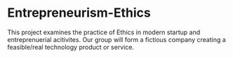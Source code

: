 # Entrepreneurism-Ethics
This project examines the practice of Ethics in modern startup and entreprenuerial acitivites. Our group will form a fictious company creating a feasible/real technology product or service.
